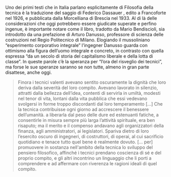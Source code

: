Uno dei primi testi che in Italia parlano esplicitamente di Filosofia della tecnica è la traduzione del saggio di Federico Dassauer , edito a Francoforte nel 1926, e pubblicata dalla Morcelliana di Brescia nel 1933. Al di là delle considerazioni che oggi potrebbero essere giudicate superate e perfino ingenue, è importante notare come il libro, tradotto da Mario Bendiscioli, sia introdotto da una prefazione di Arturo Danusso, professore di scienza delle costruzioni nel Regio Politecnico di Milano. Elogiando il mussoliniano “esperimento corporativo integrale” l’ingegner Danusso guarda con ottimismo alla figura dell’uomo integrale e concreto, in contrasto con quella espressa “da un secolo di storia del capitalismo liberale e della lotta di classe”. In queste parole c’è la speranza per “l’ora del risveglio dei tecnici”, ma forse le sue speranze saranno se non tutte, almeno in gran parte disattese, anche oggi.

> Finora i tecnici valenti avevano sentito oscuramente la dignità che loro deriva dalla severità del loro compito. Avevano lavorato in silenzio, attratti dalla bellezza dell’idea, contenti di servirla in umiltà, modesti nel tenor di vita, lontani dalla vita pubblica che essi vedevano svolgersi in forme troppo discordanti dal loro temperamento […] Che la tecnica contribuisse ogni giorno ad accrescere il benessere dell’umanità. a liberarla dal peso delle dure ed estenuanti fatiche, a consentirle in misura sempre più larga l’attività spirituale, era ben risaputo; ma il merito e il compenso andavano agli organizzatori della finanza, agli amministratori, ai legislatori. Spariva dietro di loro l’esercito oscuro di ingegneri, di costruttori, di operai, al cui sacrificio quotidiano e tenace tutto quel bene è realmente dovuto. [… per] promuovere in sostanza nell'ambito della tecnica lo sviluppo del pensiero filosofico, affinché i tecnici prendano coscienza di sé e del proprio compito, e gli altri incontrino un linguaggio che li porti a comprendere e ad affermare con riverenza le ragioni ideali di quel compito.  